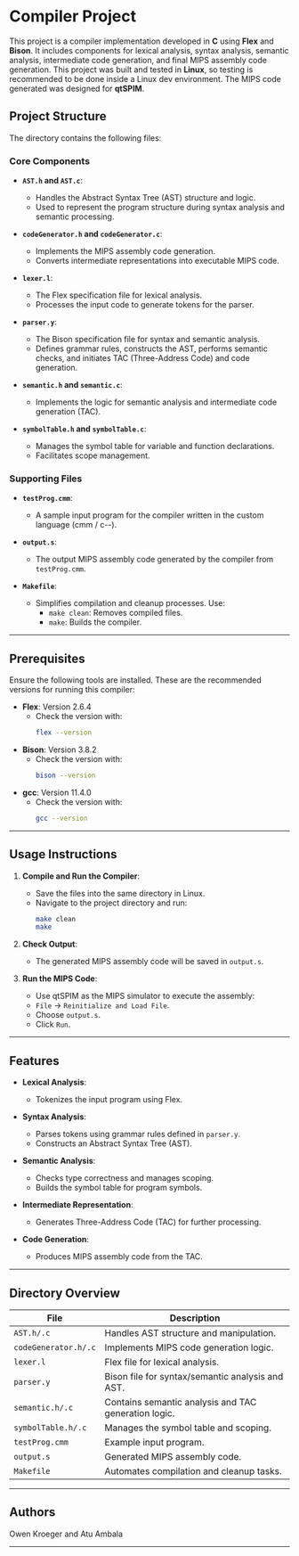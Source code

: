 # Compiler Project

This project is a compiler implementation developed in **C** using **Flex** and **Bison**. It includes components for lexical analysis, syntax analysis, semantic analysis, intermediate code generation, and final MIPS assembly code generation.
This project was built and tested in **Linux**, so testing is recommended to be done inside a Linux dev environment.
The MIPS code generated was designed for **qtSPIM**.

## Project Structure

The directory contains the following files:

### Core Components
- **`AST.h` and `AST.c`**:
  - Handles the Abstract Syntax Tree (AST) structure and logic.
  - Used to represent the program structure during syntax analysis and semantic processing.

- **`codeGenerator.h` and `codeGenerator.c`**:
  - Implements the MIPS assembly code generation.
  - Converts intermediate representations into executable MIPS code.

- **`lexer.l`**:
  - The Flex specification file for lexical analysis.
  - Processes the input code to generate tokens for the parser.

- **`parser.y`**:
  - The Bison specification file for syntax and semantic analysis.
  - Defines grammar rules, constructs the AST, performs semantic checks, and initiates TAC (Three-Address Code) and code generation.

- **`semantic.h` and `semantic.c`**:
  - Implements the logic for semantic analysis and intermediate code generation (TAC).

- **`symbolTable.h` and `symbolTable.c`**:
  - Manages the symbol table for variable and function declarations.
  - Facilitates scope management.

### Supporting Files
- **`testProg.cmm`**:
  - A sample input program for the compiler written in the custom language (cmm / c--).

- **`output.s`**:
  - The output MIPS assembly code generated by the compiler from `testProg.cmm`.

- **`Makefile`**:
  - Simplifies compilation and cleanup processes. Use:
    - `make clean`: Removes compiled files.
    - `make`: Builds the compiler.

---

## Prerequisites

Ensure the following tools are installed. These are the recommended versions for running this compiler:
- **Flex**: Version 2.6.4
  - Check the version with:
    ```bash
    flex --version
    ```
- **Bison**: Version 3.8.2
  - Check the version with:
    ```bash
    bison --version
    ```
- **gcc**: Version 11.4.0
  - Check the version with:
    ```bash
    gcc --version
    ```

---

## Usage Instructions

1. **Compile and Run the Compiler**:
   - Save the files into the same directory in Linux.
   - Navigate to the project directory and run:
     ```bash
     make clean
     make
     ```

2. **Check Output**:
   - The generated MIPS assembly code will be saved in `output.s`.

3. **Run the MIPS Code**:
   - Use qtSPIM as the MIPS simulator to execute the assembly:
   - `File` -> `Reinitialize and Load File`.
   - Choose `output.s`.
   - Click `Run`.

---

## Features

- **Lexical Analysis**:
  - Tokenizes the input program using Flex.
  
- **Syntax Analysis**:
  - Parses tokens using grammar rules defined in `parser.y`.
  - Constructs an Abstract Syntax Tree (AST).

- **Semantic Analysis**:
  - Checks type correctness and manages scoping.
  - Builds the symbol table for program symbols.

- **Intermediate Representation**:
  - Generates Three-Address Code (TAC) for further processing.

- **Code Generation**:
  - Produces MIPS assembly code from the TAC.

---

## Directory Overview

| **File**           | **Description**                                    |
|---------------------|----------------------------------------------------|
| `AST.h/.c`         | Handles AST structure and manipulation.            |
| `codeGenerator.h/.c` | Implements MIPS code generation logic.             |
| `lexer.l`          | Flex file for lexical analysis.                    |
| `parser.y`         | Bison file for syntax/semantic analysis and AST.   |
| `semantic.h/.c`    | Contains semantic analysis and TAC generation logic.|
| `symbolTable.h/.c` | Manages the symbol table and scoping.               |
| `testProg.cmm`     | Example input program.                             |
| `output.s`         | Generated MIPS assembly code.                      |
| `Makefile`         | Automates compilation and cleanup tasks.           |

---

## Authors

Owen Kroeger and Atu Ambala

---
